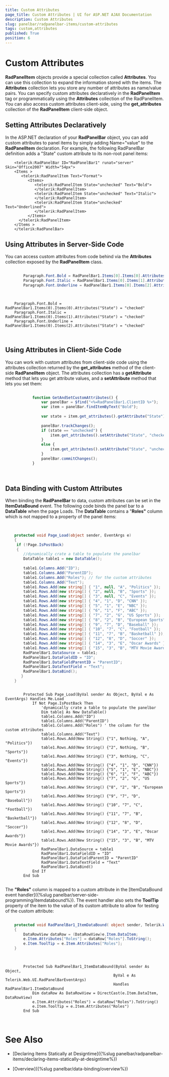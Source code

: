 ```yaml
---
title: Custom Attributes
page_title: Custom Attributes | UI for ASP.NET AJAX Documentation
description: Custom Attributes
slug: panelbar/radpanelbar-items/custom-attributes
tags: custom,attributes
published: True
position: 6
---
```


# Custom Attributes



__RadPanelItem__ objects provide a special collection called __Attributes__. You can use this collection to expand the information stored with the items. The __Attributes__ collection lets you store any number of attributes as name/value pairs. You can specify custom attributes declaratively in the __RadPanelItem__ tag or programmatically using the __Attributes__ collection of the RadPanelItem. You can also access custom attributes client-side, using the __get_attributes__ collection of the __RadPanelItem__ client-side object.

## Setting Attributes Declaratively

In the ASP.NET declaration of your __RadPanelBar__ object, you can add custom attributes to panel items by simply adding Name="value" to the __RadPanelItem__ declaration. For example, the following RadPanelBar definition adds a "State" custom attribute to its non-root panel items:

````ASPNET
	<telerik:RadPanelBar ID="RadPanelBar1" runat="server" Skin="Office2007" Width="54px">
	<Items >
	   <telerik:RadPanelItem Text="Format">
	      <Items>
	         <telerik:RadPanelItem State="unchecked" Text="Bold">
	         </telerik:RadPanelItem>
	         <telerik:RadPanelItem State="unchecked" Text="Italic">
	         </telerik:RadPanelItem>
	         <telerik:RadPanelItem State="unchecked" Text="Underlined">
	         </telerik:RadPanelItem>
	      </Items>
	  </telerik:RadPanelItem>
	</Items >
	</telerik:RadPanelBar> 
````



## Using Attributes in Server-Side Code

You can access custom attributes from code behind via the __Attributes__ collection exposed by the __RadPanelItem__ class.



````C#
	     
		Paragraph.Font.Bold = RadPanelBar1.Items[0].Items[0].Attributes["State"] == "checked";
	    Paragraph.Font.Italic = RadPanelBar1.Items[0].Items[1].Attributes["State"] == "checked";
	    Paragraph.Font.Underline = RadPanelBar1.Items[0].Items[2].Attributes["State"] == "checked";
				
````
````VB.NET
	
	Paragraph.Font.Bold = RadPanelBar1.Items(0).Items(0).Attributes("State") = "checked"
	Paragraph.Font.Italic = RadPanelBar1.Items(0).Items(1).Attributes("State") = "checked"
	Paragraph.Font.Underline = RadPanelBar1.Items(0).Items(2).Attributes("State") = "checked"
	
	
````


## Using Attributes in Client-Side Code

You can work with custom attributes from client-side code using the attributes collection returned by the __get_attributes__ method of the client-side __RadPanelItem__ object. The attributes collection has a __getAttribute__ method that lets you get attribute values, and a __setAttribute__ method that lets you set them:

````JavaScript
	
	        function GetAndSetCustomAttributes() {
	            var panelBar = $find("<%=RadPanelBar1.ClientID %>");
	            var item = panelBar.findItemByText("Bold");
	
	            var state = item.get_attributes().getAttribute("State");
	
	            panelBar.trackChanges();
	            if (state == "unchecked") {
	                item.get_attributes().setAttribute("State", "checked");
	            }
	            else {
	                item.get_attributes().setAttribute("State", "unchecked");
	            }
	            panelBar.commitChanges();
	        }     
	
	
````



## Data Binding with Custom Attributes

When binding the __RadPanelBar__ to data, custom attributes can be set in the __ItemDataBound__ event. The following code binds the panel bar to a __DataTable__ when the page Loads. The __DataTable__ contains a "__Roles"__ column which is not mapped to a property of the panel items:



````C#
	     
	
	protected void Page_Load(object sender, EventArgs e)
	{
	 if (!Page.IsPostBack)
	 {
	    //dynamically crate a table to populate the panelbar
	    DataTable table1 = new DataTable();
	
	    table1.Columns.Add("ID");
	    table1.Columns.Add("ParentID");
	    table1.Columns.Add("Roles"); // for the custom attributes
	    table1.Columns.Add("Text");
	    table1.Rows.Add(new string[] { "1", null, "A", "Politics" });
	    table1.Rows.Add(new string[] { "2", null, "B", "Sports" });
	    table1.Rows.Add(new string[] { "3", null, "C", "Events" });
	    table1.Rows.Add(new string[] { "4", "1", "D", "CNN" });
	    table1.Rows.Add(new string[] { "5", "1", "E", "NBC" });
	    table1.Rows.Add(new string[] { "6", "1", "F", "ABC" });
	    table1.Rows.Add(new string[] { "7", "2", "G", "US Sports" });
	    table1.Rows.Add(new string[] { "8", "2", "B", "European Sports" });
	    table1.Rows.Add(new string[] { "9", "7", "D", "Baseball" });
	    table1.Rows.Add(new string[] { "10", "7", "C", "Football" });
	    table1.Rows.Add(new string[] { "11", "7", "B", "Basketball" });
	    table1.Rows.Add(new string[] { "12", "8", "D", "Soccer" });
	    table1.Rows.Add(new string[] { "14", "3", "E", "Oscar Awards" });
	    table1.Rows.Add(new string[] { "15", "3", "B", "MTV Movie Awards" });
	    RadPanelBar1.DataSource = table1;
	    RadPanelBar1.DataFieldID = "ID";
	    RadPanelBar1.DataFieldParentID = "ParentID";
	    RadPanelBar1.DataTextField = "Text";
	    RadPanelBar1.DataBind();
	   }
	} 			
````
````VB.NET
	
	    Protected Sub Page_Load(ByVal sender As Object, ByVal e As EventArgs) Handles Me.Load
	        If Not Page.IsPostBack Then
	            'dynamically crate a table to populate the panelbar
	            Dim table1 As New DataTable()
	            table1.Columns.Add("ID")
	            table1.Columns.Add("ParentID")
	            table1.Columns.Add("Roles") ' the column for the custom attributes
	            table1.Columns.Add("Text")
	            table1.Rows.Add(New String() {"1", Nothing, "A", "Politics"})
	            table1.Rows.Add(New String() {"2", Nothing, "B", "Sports"})
	            table1.Rows.Add(New String() {"3", Nothing, "C", "Events"})
	            table1.Rows.Add(New String() {"4", "1", "D", "CNN"})
	            table1.Rows.Add(New String() {"5", "1", "E", "NBC"})
	            table1.Rows.Add(New String() {"6", "1", "F", "ABC"})
	            table1.Rows.Add(New String() {"7", "2", "G", "US Sports"})
	            table1.Rows.Add(New String() {"8", "2", "B", "European Sports"})
	            table1.Rows.Add(New String() {"9", "7", "D", "Baseball"})
	            table1.Rows.Add(New String() {"10", "7", "C", "Football"})
	            table1.Rows.Add(New String() {"11", "7", "B", "Basketball"})
	            table1.Rows.Add(New String() {"12", "8", "D", "Soccer"})
	            table1.Rows.Add(New String() {"14", "3", "E", "Oscar Awards"})
	            table1.Rows.Add(New String() {"15", "3", "B", "MTV Movie Awards"})
	            RadPanelBar1.DataSource = table1
	            RadPanelBar1.DataFieldID = "ID"
	            RadPanelBar1.DataFieldParentID = "ParentID"
	            RadPanelBar1.DataTextField = "Text"
	            RadPanelBar1.DataBind()
	        End If
	    End Sub
	
````


The __"Roles"__ column is mapped to a custom attribute in the [ItemDataBound event handler]({%slug panelbar/server-side-programming/itemdatabound%}). The event handler also sets the __ToolTip__ property of the item to the value of its custom attribute to allow for testing of the custom attribute:



````C#
	     
	protected void RadPanelBar1_ItemDataBound( object sender, Telerik.Web.UI.RadPanelBarEventArgs e)
	{  
	    DataRowView dataRow = (DataRowView)e.Item.DataItem;  
	    e.Item.Attributes["Roles"] = dataRow["Roles"].ToString(); 
	    e.Item.ToolTip = e.Item.Attributes["Roles"];
	}
				
````
````VB.NET
	
	    Protected Sub RadPanelBar1_ItemDataBound(ByVal sender As Object,
	                                            ByVal e As Telerik.Web.UI.RadPanelBarEventArgs)
	                                            Handles RadPanelBar1.ItemDataBound
	        Dim dataRow As DataRowView = DirectCast(e.Item.DataItem, DataRowView)
	        e.Item.Attributes("Roles") = dataRow("Roles").ToString()
	        e.Item.ToolTip = e.Item.Attributes("Roles")
	    End Sub
	
	
````


# See Also

 * [Declaring Items Statically at Designtime]({%slug panelbar/radpanelbar-items/declaring-items-statically-at-designtime%})

 * [Overview]({%slug panelbar/data-binding/overview%})
